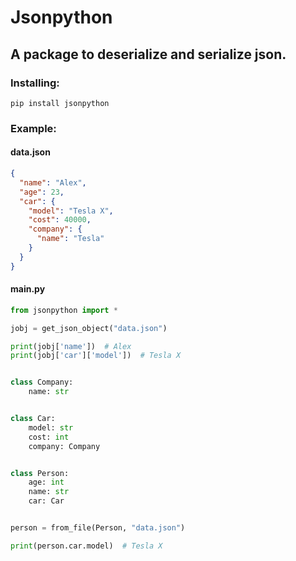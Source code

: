 # Jsonpython

## A package to deserialize and serialize json.

### Installing:
```shell
pip install jsonpython
```

### Example:

#### data.json
```json
{
  "name": "Alex",
  "age": 23,
  "car": {
    "model": "Tesla X",
    "cost": 40000,
    "company": {
      "name": "Tesla"
    }
  }
}
```

#### main.py

```python
from jsonpython import *

jobj = get_json_object("data.json")

print(jobj['name'])  # Alex
print(jobj['car']['model'])  # Tesla X


class Company:
    name: str


class Car:
    model: str
    cost: int
    company: Company


class Person:
    age: int
    name: str
    car: Car


person = from_file(Person, "data.json")

print(person.car.model)  # Tesla X
```